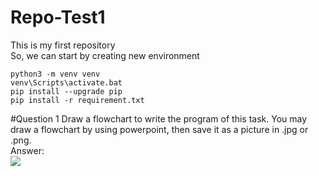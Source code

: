 # Repo-Test1

This is my first repository  
So, we can start by creating new environment
```
python3 -m venv venv
venv\Scripts\activate.bat
pip install --upgrade pip
pip install -r requirement.txt
```
#Question 1
Draw a flowchart to write the program of this task. You may draw a flowchart by using powerpoint, then save it as a picture in .jpg or .png.  
Answer:  
<image src = FlowchartCalculator.jpg>  
